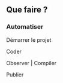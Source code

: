 ##  Que faire ?


### <span class="fragment yellow" >Automatiser</span>

<p class="fragment" >Démarrer le projet</p>
<p class="fragment" >Coder</p>
<p class="fragment" >Observer<span class="fragment"> | Compiler</span></p>
<p class="fragment" >Publier</p>